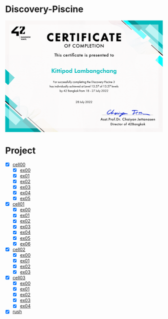 # Discovery-Piscine

![Certificate](./certificate.png)

# Project

- [x] [cell00](./cell00/)
  - [x] [ex00](./cell00/ex00/)
  - [x] [ex01](./cell00/ex01/)
  - [x] [ex02](./cell00/ex02/)
  - [x] [ex03](./cell00/ex03/)
  - [x] [ex04](./cell00/ex04/)
  - [x] [ex05](./cell00/ex05/)
- [x] [cell01](./cell01/)
  - [x] [ex00](./cell01/ex00/)
  - [x] [ex01](./cell01/ex01/)
  - [x] [ex02](./cell01/ex02/)
  - [x] [ex03](./cell01/ex03/)
  - [x] [ex04](./cell01/ex04/)
  - [x] [ex05](./cell01/ex05/)
  - [x] [ex06](./cell01/ex06/)
- [x] [cell02](./cell02/)
  - [x] [ex00](./cell02/ex00/)
  - [x] [ex01](./cell02/ex01/)
  - [x] [ex02](./cell02/ex02/)
  - [x] [ex03](./cell02/ex03/)
- [x] [cell03](./cell03/)
  - [x] [ex00](./cell03/ex00/)
  - [x] [ex01](./cell03/ex01/)
  - [x] [ex02](./cell03/ex02/)
  - [x] [ex03](./cell03/ex03/)
  - [x] [ex04](./cell03/ex04/)
- [x] [rush](./rush/)
